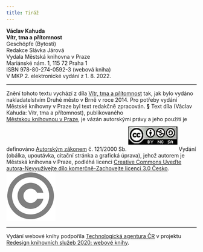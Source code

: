 ```yaml
---
title: Tiráž
---
```


**Václav Kahuda    
Vítr, tma a přítomnost**  
Geschöpfe (Bytosti)  
Redakce Slávka Járová  
Vydala Městská knihovna v Praze  
Mariánské nám. 1, 115 72 Praha 1  
ISBN 978-80-274-0592-3 (webová kniha)  
V MKP 2. elektronické vydání z 1. 8. 2022.

***

Znění tohoto textu vychází z díla [Vítr, tma a přítomnost](https://search.mlp.cz/cz/titul/vitr-tma-pritomnost/4044450/) tak, jak bylo vydáno nakladatelstvím Druhé město v Brně v roce 2014. Pro potřeby vydání Městské knihovny v Praze byl text redakčně zpracován.
**§**
Text díla (Václav Kahuda: Vítr, tma a přítomnost), publikovaného [Městskou knihovnou v Praze](https://www.mlp.cz/cz/), je vázán autorskými právy a jeho použití je definováno [Autorským zákonem](https://www.mkcr.cz/predpisy-zakonu-709.html) č. 121/2000 Sb.
![image001.jpg](./resources/image001_fmt.jpeg)
Vydání (obálka, upoutávka, citační stránka a grafická úprava), jehož autorem je Městská knihovna v Praze, podléhá licenci [Creative Commons Uveďte autora-Nevyužívejte dílo komerčně-Zachovejte licenci 3.0 Česko](https://creativecommons.org/licenses/by-nc-sa/3.0/cz/).
![image002.jpg](./resources/image002_fmt.jpeg)

***

Vydání webové knihy podpořila [Technologická agentura ČR](https://www.tacr.cz/) v projektu [Redesign knihovních služeb 2020: webové knihy](https://starfos.tacr.cz/cs/project/TL04000391).
